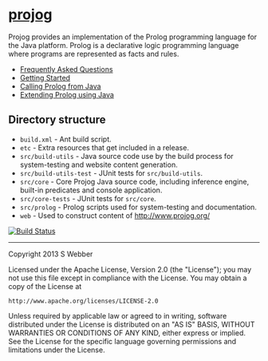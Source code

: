 # [projog](http://www.projog.org/)

Projog provides an implementation of the Prolog programming language for the Java platform. Prolog is a declarative logic programming language where programs are represented as facts and rules.

- [Frequently Asked Questions](http://projog.org/faq.html)
- [Getting Started](http://projog.org/getting-started.html)
- [Calling Prolog from Java](http://projog.org/calling-prolog-from-java.html)
- [Extending Prolog using Java](http://projog.org/extending-prolog-with-java.html)

## Directory structure

* `build.xml` - Ant build script.
* `etc` - Extra resources that get included in a release.
* `src/build-utils` - Java source code use by the build process for system-testing and website content generation.
* `src/build-utils-test` - JUnit tests for `src/build-utils`.
* `src/core` - Core Projog Java source code, including inference engine, built-in predicates and console application.
* `src/core-tests` - JUnit tests for `src/core`.
* `src/prolog` - Prolog scripts used for system-testing and documentation.
* `web` - Used to construct content of http://www.projog.org/

[![Build Status](https://travis-ci.org/s-webber/projog.png?branch=master)](https://travis-ci.org/s-webber/projog)

--------------------------------------

Copyright 2013 S Webber
  
Licensed under the Apache License, Version 2.0 (the "License");
you may not use this file except in compliance with the License.
You may obtain a copy of the License at

    http://www.apache.org/licenses/LICENSE-2.0

Unless required by applicable law or agreed to in writing, software
distributed under the License is distributed on an "AS IS" BASIS,
WITHOUT WARRANTIES OR CONDITIONS OF ANY KIND, either express or implied.
See the License for the specific language governing permissions and
limitations under the License.